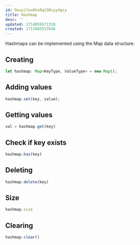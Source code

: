 ```yaml
---
id: 9ouyilno6ho0q238iyy4gcy
title: Hashmap
desc: ''
updated: 1714059571328
created: 1713985557646
---
```


Hashmaps can be implemented using the Map data structure.

## Creating

```ts
let hashmap: Map<KeyType, ValueType> = new Map();
```

## Adding values

```ts
hashmap.set(key, value);
```

## Getting values

```ts
val = hashmap.get(key)
```

## Check if key exists

```ts
hashmap.has(key)
```

## Deleting

```ts
hashmap.delete(key)
```

## Size

```ts
hashmap.size
```

## Clearing

```ts
hashmap.clear()
```